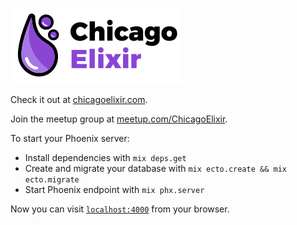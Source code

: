 ![ChicagoElixir](/priv/static/img/chicago_elixir_logo.png)

Check it out at [chicagoelixir.com](http://chicagoelixir.com/).

Join the meetup group at [meetup.com/ChicagoElixir](https://www.meetup.com/ChicagoElixir/).

To start your Phoenix server:

  * Install dependencies with `mix deps.get`
  * Create and migrate your database with `mix ecto.create && mix ecto.migrate`
  * Start Phoenix endpoint with `mix phx.server`

Now you can visit [`localhost:4000`](http://localhost:4000) from your browser.
